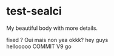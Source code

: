 # test-sealci
My beautiful body with more details.

fixed ? Oui mais non
yea
okkk?
hey guys  
hellooooo
COMMIT V9
go
